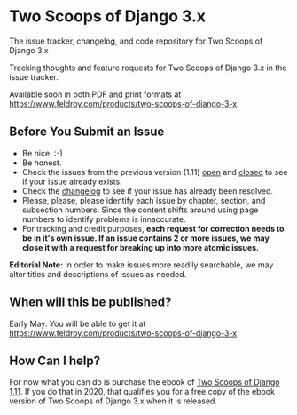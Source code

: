 # Two Scoops of Django 3.x
The issue tracker, changelog, and code repository for Two Scoops of Django 3.x

Tracking thoughts and feature requests for Two Scoops of Django 3.x in the issue tracker.

Available soon in both PDF and print formats at https://www.feldroy.com/products/two-scoops-of-django-3-x. 

## Before You Submit an Issue

* Be nice. :-)
* Be honest.
* Check the issues from the previous version (1.11) [open](https://github.com/twoscoops/two-scoops-of-django-1.11/issues?state=open) and [closed](https://github.com/twoscoops/two-scoops-of-django-1.11/issues?state=closed) to see if your issue already exists.
* Check the [changelog](https://github.com/feldroy/two-scoops-of-django-3.x/blob/master/changelog.md) to see if your issue has already been resolved.
* Please, please, please identify each issue by chapter, section, and subsection numbers. Since the content shifts around using page numbers to identify problems is innaccurate.
* For tracking and credit purposes, **each request for correction needs to be in it's own issue. If an issue contains 2 or more issues, we may close it with a request for breaking up into more atomic issues.**

**Editorial Note:** In order to make issues more readily searchable, we may alter titles and descriptions of issues as needed.

## When will this be published? 

Early May. You will be able to get it at https://www.feldroy.com/products/two-scoops-of-django-3-x

## How Can I help?

For now what you can do is purchase the ebook of [Two Scoops of Django 1.11](https://www.feldroy.com/collections/two-scoops-press/products/two-scoops-of-django-1-11). If you do that in 2020, that qualifies you for a free copy of the ebook version of Two Scoops of Django 3.x when it is released. 
